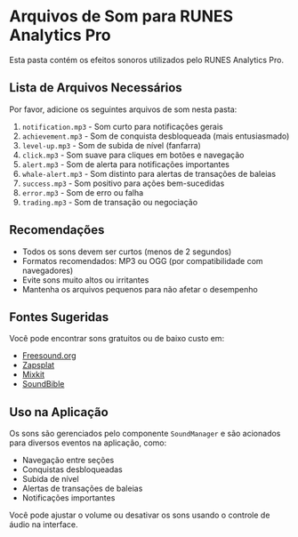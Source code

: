 # Arquivos de Som para RUNES Analytics Pro

Esta pasta contém os efeitos sonoros utilizados pelo RUNES Analytics Pro.

## Lista de Arquivos Necessários

Por favor, adicione os seguintes arquivos de som nesta pasta:

1. `notification.mp3` - Som curto para notificações gerais
2. `achievement.mp3` - Som de conquista desbloqueada (mais entusiasmado)
3. `level-up.mp3` - Som de subida de nível (fanfarra)
4. `click.mp3` - Som suave para cliques em botões e navegação
5. `alert.mp3` - Som de alerta para notificações importantes
6. `whale-alert.mp3` - Som distinto para alertas de transações de baleias
7. `success.mp3` - Som positivo para ações bem-sucedidas
8. `error.mp3` - Som de erro ou falha
9. `trading.mp3` - Som de transação ou negociação

## Recomendações

- Todos os sons devem ser curtos (menos de 2 segundos)
- Formatos recomendados: MP3 ou OGG (por compatibilidade com navegadores)
- Evite sons muito altos ou irritantes
- Mantenha os arquivos pequenos para não afetar o desempenho

## Fontes Sugeridas

Você pode encontrar sons gratuitos ou de baixo custo em:

- [Freesound.org](https://freesound.org)
- [Zapsplat](https://www.zapsplat.com)
- [Mixkit](https://mixkit.co/free-sound-effects/)
- [SoundBible](https://soundbible.com)

## Uso na Aplicação

Os sons são gerenciados pelo componente `SoundManager` e são acionados para diversos eventos na aplicação, como:

- Navegação entre seções
- Conquistas desbloqueadas
- Subida de nível
- Alertas de transações de baleias
- Notificações importantes

Você pode ajustar o volume ou desativar os sons usando o controle de áudio na interface. 